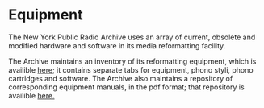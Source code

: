 # Equipment

The New York Public Radio Archive uses an array of current, obsolete and modified hardware and software in its media reformatting facility.

The Archive maintains an inventory of its reformatting equipment, which is availible [here](https://docs.google.com/spreadsheets/d/1kSEkJt2k-LeVuQredzU2NWK-w_89DR-ArFwPGn7sXdI/edit#gid=0); it contains separate tabs for equipment, phono styli, phono cartridges and software.  The Archive also maintains a repository of corresponding equipment manuals, in the pdf format; that repository is availible [here.](https://drive.google.com/drive/u/1/folders/1vIhrvPeaIRBc-uLLb5M1N69cPX5QI1kU) 

